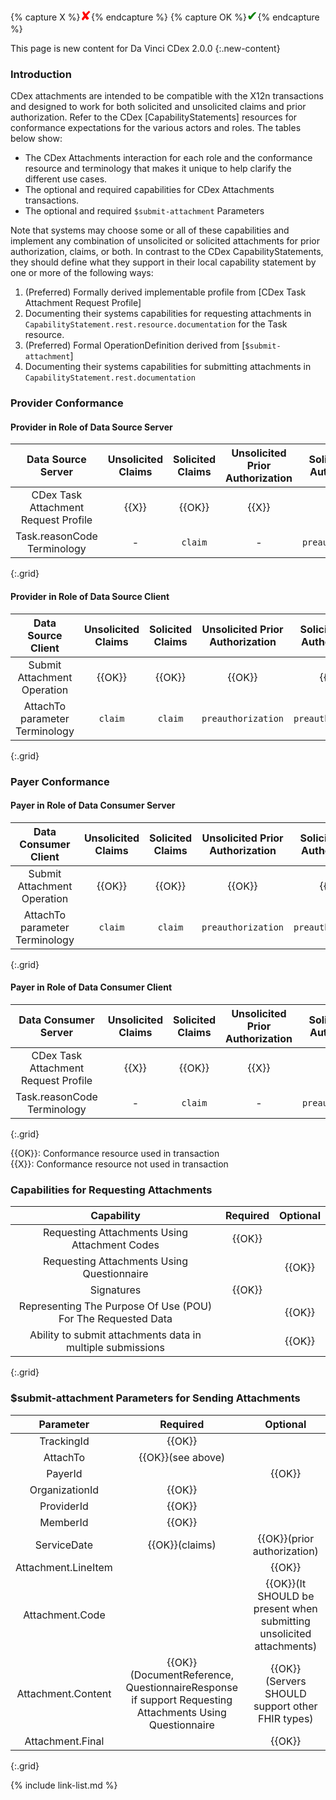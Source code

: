 {% capture X %}<span style="color:red; font-size:1.5em">&#10008;</span>{% endcapture %}
{% capture OK %}<span style="color:green; font-size:1.5em">&#10004;</span>{% endcapture %}

This page is new content for Da Vinci CDex 2.0.0
{:.new-content}

### Introduction

CDex attachments are intended to be compatible with the X12n transactions and designed to work for both solicited and unsolicited claims and prior authorization. Refer to the CDex [CapabilityStatements] resources for conformance expectations for the various actors and roles. The tables below show:
- The CDex Attachments interaction for each role and the conformance resource and terminology that makes it unique to help clarify the different use cases. 
- The optional and required capabilities for CDex Attachments transactions.
- The optional and required `$submit-attachment` Parameters

Note that systems may choose some or all of these capabilities and implement any combination of unsolicited or solicited attachments for prior authorization, claims, or both. In contrast to the CDex CapabilityStatements, they should define what they support in their local capability statement by one or more of the following ways:

1. (Preferred) Formally derived implementable profile from [CDex Task Attachment Request Profile]
2. Documenting their systems capabilities for requesting attachments in `CapabilityStatement.rest.resource.documentation` for the Task resource.
3. (Preferred) Formal OperationDefinition derived from [`$submit-attachment`]
4. Documenting their systems capabilities for submitting attachments in `CapabilityStatement.rest.documentation`

### Provider Conformance

#### Provider in Role of Data Source Server

Data Source Server|Unsolicited Claims|Solicited Claims|Unsolicited Prior Authorization|Solicited Prior Authorization
|:---:|:---:|:---:|:---:|:---:|
CDex Task Attachment Request Profile |{{X}}|{{OK}}|{{X}}|{{OK}}
   Task.reasonCode Terminology|-|`claim`|-|`preauthorization`
{:.grid}

#### Provider in Role of Data Source Client

Data Source Client|Unsolicited Claims|Solicited Claims|Unsolicited Prior Authorization|Solicited Prior Authorization
|:---:|:---:|:---:|:---:|:---:|
Submit Attachment Operation|{{OK}}|{{OK}}|{{OK}}|{{OK}}
  AttachTo parameter Terminology|`claim`|`claim`|`preauthorization`|`preauthorization`
{:.grid}

### Payer Conformance

#### Payer in Role of Data Consumer Server

Data Consumer Client|Unsolicited Claims|Solicited Claims|Unsolicited Prior Authorization|Solicited Prior Authorization
|:---:|:---:|:---:|:---:|:---:|
Submit Attachment Operation|{{OK}}|{{OK}}|{{OK}}|{{OK}}
  AttachTo parameter Terminology|`claim`|`claim`|`preauthorization`|`preauthorization`
{:.grid}

#### Payer in Role of Data Consumer Client

Data Consumer Server|Unsolicited Claims|Solicited Claims|Unsolicited Prior Authorization|Solicited Prior Authorization
|:---:|:---:|:---:|:---:|:---:|
CDex Task Attachment Request Profile |{{X}}|{{OK}}|{{X}}|{{OK}}
   Task.reasonCode Terminology|-|`claim`|-|`preauthorization`
{:.grid}

{{OK}}: Conformance resource used in transaction  
{{X}}: Conformance resource not used in transaction

### Capabilities for Requesting Attachments

|Capability|Required|Optional|
|:---:|:---:|:---:|
|Requesting Attachments Using Attachment Codes|{{OK}}||
|Requesting Attachments Using Questionnaire||{{OK}}|
|Signatures|{{OK}}||
|Representing The Purpose Of Use (POU) For The Requested Data||{{OK}}|
|Ability to submit attachments data in multiple submissions||{{OK}}|
{:.grid}

### $submit-attachment Parameters for Sending Attachments

|Parameter|Required|Optional|
|:---:|:---:|:---:|
|TrackingId|{{OK}}||
|AttachTo|{{OK}}(see above)|
|PayerId||{{OK}}|
|OrganizationId|{{OK}}||
|ProviderId|{{OK}}||
|MemberId|{{OK}}||
|ServiceDate|{{OK}}(claims)|{{OK}}(prior authorization)|
|Attachment.LineItem||{{OK}}|
|Attachment.Code||{{OK}}(It SHOULD be present when submitting unsolicited attachments)|
|Attachment.Content|{{OK}}(DocumentReference, QuestionnaireResponse if support Requesting Attachments Using Questionnaire|{{OK}}(Servers SHOULD support other FHIR types)|
|Attachment.Final||{{OK}}|
{:.grid}

{% include link-list.md %}
